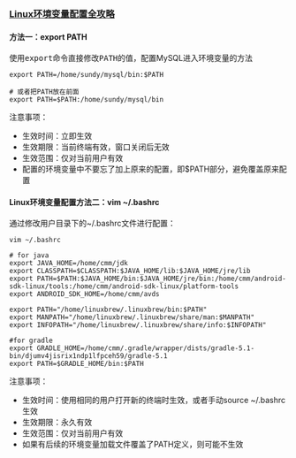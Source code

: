 ### [Linux环境变量配置全攻略](https://www.cnblogs.com/youyoui/p/10680329.html)

#### 方法一：export PATH

使用<kbd>export</kbd>命令直接修改<kbd>PATH</kbd>的值，配置MySQL进入环境变量的方法
```jshelllanguage
export PATH=/home/sundy/mysql/bin:$PATH

# 或者把PATH放在前面
export PATH=$PATH:/home/sundy/mysql/bin
```
注意事项：

- 生效时间：立即生效
- 生效期限：当前终端有效，窗口关闭后无效
- 生效范围：仅对当前用户有效
- 配置的环境变量中不要忘了加上原来的配置，即$PATH部分，避免覆盖原来配置

#### Linux环境变量配置方法二：vim ~/.bashrc

通过修改用户目录下的~/.bashrc文件进行配置：
```jshelllanguage
vim ~/.bashrc

# for java 
export JAVA_HOME=/home/cmm/jdk
export CLASSPATH=$CLASSPATH:$JAVA_HOME/lib:$JAVA_HOME/jre/lib
export PATH=$PATH:$JAVA_HOME/bin:$JAVA_HOME/jre/bin:/home/cmm/android-sdk-linux/tools:/home/cmm/android-sdk-linux/platform-tools
export ANDROID_SDK_HOME=/home/cmm/avds

export PATH="/home/linuxbrew/.linuxbrew/bin:$PATH"
export MANPATH="/home/linuxbrew/.linuxbrew/share/man:$MANPATH"
export INFOPATH="/home/linuxbrew/.linuxbrew/share/info:$INFOPATH"

#for gradle
export GRADLE_HOME=/home/cmm/.gradle/wrapper/dists/gradle-5.1-bin/djumv4jisrix1ndp1lfpceh59/gradle-5.1
export PATH=$GRADLE_HOME/bin:$PATH

```
注意事项：

- 生效时间：使用相同的用户打开新的终端时生效，或者手动source ~/.bashrc生效
- 生效期限：永久有效
- 生效范围：仅对当前用户有效
- 如果有后续的环境变量加载文件覆盖了PATH定义，则可能不生效